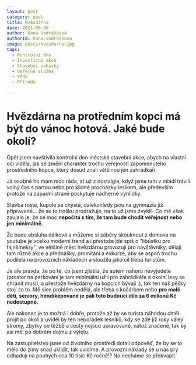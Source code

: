 ```yaml
---
layout: post
category: post
title: Hvězdárna    
date: 2021-08-30
author: Hana Vodrážková
authorId: hana.vodrazkova
image: posts/hvezdarna.jpg
tags:
  - Kontrolní dny
  - Investiční akce
  - Stavební zakázky
  - Veřejná služba
  - Věda
  - Příroda
  
---
```


# Hvězdárna na protředním kopci má být do vánoc hotová. Jaké bude okolí?

Opět jsem navštívila kontrolní den městské stavební akce, abych na vlastní oči viděla, jak se změní charakter trochu veřejností 
zapomenutého prostředního kopce, který dosud znali většinou jen zahrádkáři.

Já osobně ho mám moc ráda, ať už z nostalgie, když jsme tam v mládí trávili volný čas s partou nebo pro klidné procházky lesíkem, 
ale především protože na západní straně poskytuje nádherné vyhlídky.

Stavba roste, kupole se chystá, dalekohledy jsou na gymnáziu již připravené... že se to trošku prodražuje, na to už jsme zvyklí-
Co mě však zaujalo je, že se moc **nepočítá s tím, že tam bude chodit veřejnost nebo jen minimálně.**

Že bude obsluha dálková a můžeme si záběry skouknout z domova na youtube je vcelku moderní trend a i přestože jde spíš o "libůstku pro fajnšmekry",
ve většině měst hvězdárnu provozují pro návštěvníky, dělají tam různé akce a přednášky, promítání a exkurze, aby se aspoň trochu 
podílela na provozních nákladech a sloužila jako cíl třeba turistům.

Je ale pravda, že po té, co jsem zjistila, že autem nahoru nevyjedete (prostor na parkování je tam minimální už i pro zahrádkáře a okolní lesy se chránit musí),
a přestože hvězdárny na kopcích bývají :), tak ten náš pěšky stojí za to. 
Mě sice problém nedělá, ale třeba s kočárkem nebo **pro malé děti, seniory, hendikepované je pak toto budoucí dílo za 6 milionů Kč nedostupné.**

Ale nakonec je to možná i dobře, protože až by se turista náhodou chtěl projít po okolí a uviděl by ten nepořádek lesníků, kdy se zde již roky válejí stromy, 
zbytky po těžbě a cesty nejsou upravované, natož značené, tak by asi měl po dobrém dojmu z výletu.

Na zastupitelstvu jsme od životního prostředí dotali odpověď, že by se to mělo do zimy snad uklidit, tak uvidíme. 
A provozní náklady se u nás prý odhadují na pouhých cca 10 tisíc Kč ročně!? 
No necháme se překvapit. 


